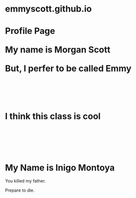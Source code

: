 # emmyscott.github.io
<h1> Profile Page </h>
<p> 
  <p> My name is Morgan Scott </P>
<p> 
  <p> But, I perfer to be called Emmy </p>
<br> </br>
<p> I think this class is cool </P>
<br> </br>
<h1>My Name is Inigo Montoya</h1>
<p>You killed my father.</p>
<p>Prepare to die.</p>
